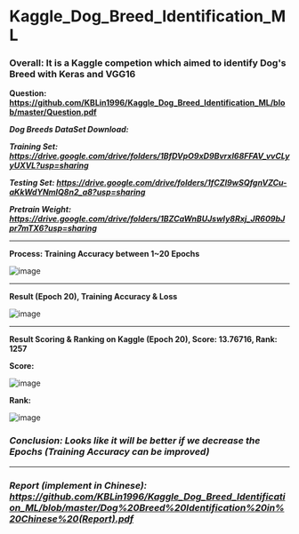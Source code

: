 # Kaggle_Dog_Breed_Identification_ML

### **Overall: It is a Kaggle competion which aimed to identify Dog's Breed with Keras and VGG16**

**Question: https://github.com/KBLin1996/Kaggle_Dog_Breed_Identification_ML/blob/master/Question.pdf**

***Dog Breeds DataSet Download:***

***Training Set: https://drive.google.com/drive/folders/1BfDVpO9xD9BvrxI68FFAV_vvCLyyUXVL?usp=sharing***

***Testing Set: https://drive.google.com/drive/folders/1fCZl9wSQfgnVZCu-aKkWdYNmIQ8n2_a8?usp=sharing***

***Pretrain Weight: https://drive.google.com/drive/folders/1BZCaWnBUJswIy8Rxj_JR609bJpr7mTX6?usp=sharing***

---

**Process: Training Accuracy between 1~20 Epochs**

![image](https://github.com/KBLin1996/Kaggle_Dog_Breed_Identification_ML/blob/master/20Epochs.PNG)

---

**Result (Epoch 20), Training Accuracy & Loss**

![image](https://github.com/KBLin1996/Kaggle_Dog_Breed_Identification_ML/blob/master/Loss%26Accuracy.PNG)

---

**Result Scoring & Ranking on Kaggle (Epoch 20), Score: 13.76716, Rank: 1257**

**Score:**

![image](https://github.com/KBLin1996/Kaggle_Dog_Breed_Identification_ML/blob/master/Score.png)

**Rank:**

![image](https://github.com/KBLin1996/Kaggle_Dog_Breed_Identification_ML/blob/master/Rank.png)

### ***Conclusion: Looks like it will be better if we decrease the Epochs (Training Accuracy can be improved)***

---

### ***Report (implement in Chinese): https://github.com/KBLin1996/Kaggle_Dog_Breed_Identification_ML/blob/master/Dog%20Breed%20Identification%20in%20Chinese%20(Report).pdf***
